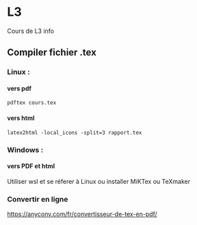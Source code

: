 # L3
Cours de L3 info

## Compiler fichier .tex 
### Linux : 
#### vers pdf
``` 
pdftex cours.tex
```
#### vers html
``` 
latex2html -local_icons -split=3 rapport.tex
``` 

### Windows :
#### vers PDF et html 
Utiliser wsl et se réferer à Linux
ou 
installer MiKTex ou TeXmaker 

### Convertir en ligne 
https://anyconv.com/fr/convertisseur-de-tex-en-pdf/
